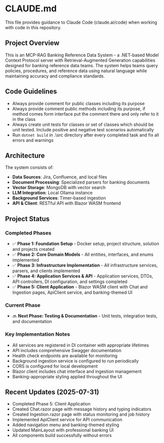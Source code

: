 # CLAUDE.md

This file provides guidance to Claude Code (claude.ai/code) when working with code in this repository.

## Project Overview

This is an MCP-RAG Banking Reference Data System - a .NET-based Model Context Protocol server with Retrieval-Augmented Generation capabilities designed for banking reference data teams. The system helps teams query policies, procedures, and reference data using natural language while maintaining accuracy and compliance standards.

## Code Guidelines

- Always provide comment for public classes including its purpose
- Always provide comment public methods including its purpose, if method comes form interface put the comment there and only refer to it in the class
- Always create unit tests for classes or set of classes which should be unit tested. Include positive and negative test scenarios automatically
- Run `dotnet build` in .\src directory after every completed task and fix all errors and warnings

## Architecture

The system consists of:
- **Data Sources**: Jira, Confluence, and local files
- **Document Processing**: Specialized parsers for banking documents
- **Vector Storage**: MongoDB with vector search
- **LLM Integration**: Local Ollama instance
- **Background Services**: Timer-based ingestion
- **API & Client**: RESTful API with Blazor WASM frontend

## Project Status

### Completed Phases
- ✅ **Phase 1: Foundation Setup** - Docker setup, project structure, solution and projects created
- ✅ **Phase 2: Core Domain Models** - All entities, interfaces, and enums implemented
- ✅ **Phase 3: Infrastructure Implementation** - All infrastructure services, parsers, and clients implemented
- ✅ **Phase 4: Application Services & API** - Application services, DTOs, API controllers, DI configuration, and settings completed
- ✅ **Phase 5: Client Application** - Blazor WASM client with Chat and Ingestion pages, ApiClient service, and banking-themed UI

### Current Phase
- 🔜 **Next Phase: Testing & Documentation** - Unit tests, integration tests, and documentation

### Key Implementation Notes
- All services are registered in DI container with appropriate lifetimes
- API includes comprehensive Swagger documentation
- Health check endpoints are available for monitoring
- Background ingestion service is configured to run periodically
- CORS is configured for local development
- Blazor client includes chat interface and ingestion management
- Banking-appropriate styling applied throughout the UI

## Recent Updates (2025-07-31)
- Completed Phase 5: Client Application
- Created Chat.razor page with message history and typing indicators
- Created Ingestion.razor page with status monitoring and job history
- Implemented ApiClient service for API communication
- Added navigation menu and banking-themed styling
- Updated MainLayout with professional banking UI
- All components build successfully without errors